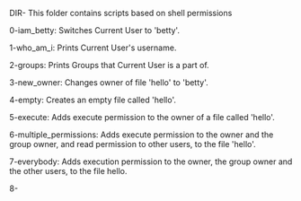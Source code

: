 DIR- This folder contains scripts based on shell permissions

0-iam_betty: Switches Current User to 'betty'.

1-who_am_i: Prints Current User's username.

2-groups: Prints Groups that Current User is a part of.

3-new_owner: Changes owner of file 'hello' to 'betty'.

4-empty: Creates an empty file called 'hello'.

5-execute: Adds execute permission to the owner of a file called 'hello'.

6-multiple_permissions: Adds execute permission to the owner and the group owner, and read permission to other users, to the file 'hello'.

7-everybody: Adds execution permission to the owner, the group owner and the other users, to the file hello.

8-